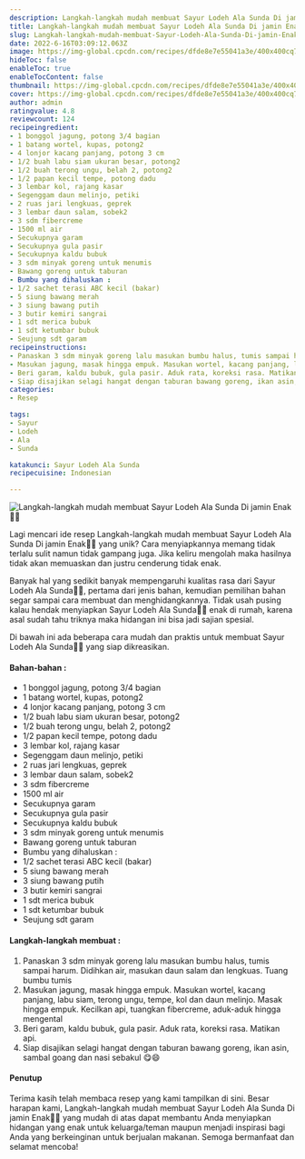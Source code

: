 ```yaml
---
description: Langkah-langkah mudah membuat Sayur Lodeh Ala Sunda Di jamin Enak"
title: Langkah-langkah mudah membuat Sayur Lodeh Ala Sunda Di jamin Enak
slug: Langkah-langkah-mudah-membuat-Sayur-Lodeh-Ala-Sunda-Di-jamin-Enak
date: 2022-6-16T03:09:12.063Z
image: https://img-global.cpcdn.com/recipes/dfde8e7e55041a3e/400x400cq70/photo.jpg
hideToc: false
enableToc: true
enableTocContent: false
thumbnail: https://img-global.cpcdn.com/recipes/dfde8e7e55041a3e/400x400cq70/photo.jpg
cover: https://img-global.cpcdn.com/recipes/dfde8e7e55041a3e/400x400cq70/photo.jpg
author: admin
ratingvalue: 4.8
reviewcount: 124
recipeingredient:
- 1 bonggol jagung, potong 3/4 bagian
- 1 batang wortel, kupas, potong2
- 4 lonjor kacang panjang, potong 3 cm
- 1/2 buah labu siam ukuran besar, potong2
- 1/2 buah terong ungu, belah 2, potong2
- 1/2 papan kecil tempe, potong dadu
- 3 lembar kol, rajang kasar
- Segenggam daun melinjo, petiki
- 2 ruas jari lengkuas, geprek
- 3 lembar daun salam, sobek2
- 3 sdm fibercreme
- 1500 ml air
- Secukupnya garam
- Secukupnya gula pasir
- Secukupnya kaldu bubuk
- 3 sdm minyak goreng untuk menumis
- Bawang goreng untuk taburan
- Bumbu yang dihaluskan :
- 1/2 sachet terasi ABC kecil (bakar)
- 5 siung bawang merah
- 3 siung bawang putih
- 3 butir kemiri sangrai
- 1 sdt merica bubuk
- 1 sdt ketumbar bubuk
- Seujung sdt garam
recipeinstructions:
- Panaskan 3 sdm minyak goreng lalu masukan bumbu halus, tumis sampai harum. Didihkan air, masukan daun salam dan lengkuas. Tuang bumbu tumis
- Masukan jagung, masak hingga empuk. Masukan wortel, kacang panjang, labu siam, terong ungu, tempe, kol dan daun melinjo. Masak hingga empuk. Kecilkan api, tuangkan fibercreme, aduk-aduk hingga mengental
- Beri garam, kaldu bubuk, gula pasir. Aduk rata, koreksi rasa. Matikan api.
- Siap disajikan selagi hangat dengan taburan bawang goreng, ikan asin, sambal goang dan nasi sebakul 😋😄
categories:
- Resep

tags:
- Sayur
- Lodeh
- Ala
- Sunda

katakunci: Sayur Lodeh Ala Sunda
recipecuisine: Indonesian

---
```


![Langkah-langkah mudah membuat Sayur Lodeh Ala Sunda Di jamin Enak👩‍🍳](https://img-global.cpcdn.com/recipes/dfde8e7e55041a3e/400x400cq70/photo.jpg)

Lagi mencari ide resep Langkah-langkah mudah membuat Sayur Lodeh Ala Sunda Di jamin Enak👩‍🍳 yang unik? Cara menyiapkannya memang tidak terlalu sulit namun tidak gampang juga. Jika keliru mengolah maka hasilnya tidak akan memuaskan dan justru cenderung tidak enak.

Banyak hal yang sedikit banyak mempengaruhi kualitas rasa dari Sayur Lodeh Ala Sunda👩‍🍳, pertama dari jenis bahan, kemudian pemilihan bahan segar sampai cara membuat dan menghidangkannya. Tidak usah pusing kalau hendak menyiapkan Sayur Lodeh Ala Sunda👩‍🍳 enak di rumah, karena asal sudah tahu triknya maka hidangan ini bisa jadi sajian spesial.

Di bawah ini ada beberapa cara mudah dan praktis untuk membuat Sayur Lodeh Ala Sunda👩‍🍳 yang siap dikreasikan.

<!--inarticleads1-->

#### Bahan-bahan :

- 1 bonggol jagung, potong 3/4 bagian
- 1 batang wortel, kupas, potong2
- 4 lonjor kacang panjang, potong 3 cm
- 1/2 buah labu siam ukuran besar, potong2
- 1/2 buah terong ungu, belah 2, potong2
- 1/2 papan kecil tempe, potong dadu
- 3 lembar kol, rajang kasar
- Segenggam daun melinjo, petiki
- 2 ruas jari lengkuas, geprek
- 3 lembar daun salam, sobek2
- 3 sdm fibercreme
- 1500 ml air
- Secukupnya garam
- Secukupnya gula pasir
- Secukupnya kaldu bubuk
- 3 sdm minyak goreng untuk menumis
- Bawang goreng untuk taburan
- Bumbu yang dihaluskan :
- 1/2 sachet terasi ABC kecil (bakar)
- 5 siung bawang merah
- 3 siung bawang putih
- 3 butir kemiri sangrai
- 1 sdt merica bubuk
- 1 sdt ketumbar bubuk
- Seujung sdt garam

<!--inarticleads2-->

#### Langkah-langkah membuat :

1. Panaskan 3 sdm minyak goreng lalu masukan bumbu halus, tumis sampai harum. Didihkan air, masukan daun salam dan lengkuas. Tuang bumbu tumis
1. Masukan jagung, masak hingga empuk. Masukan wortel, kacang panjang, labu siam, terong ungu, tempe, kol dan daun melinjo. Masak hingga empuk. Kecilkan api, tuangkan fibercreme, aduk-aduk hingga mengental
1. Beri garam, kaldu bubuk, gula pasir. Aduk rata, koreksi rasa. Matikan api.
1. Siap disajikan selagi hangat dengan taburan bawang goreng, ikan asin, sambal goang dan nasi sebakul 😋😄

#### Penutup

Terima kasih telah membaca resep yang kami tampilkan di sini. Besar harapan kami, Langkah-langkah mudah membuat Sayur Lodeh Ala Sunda Di jamin Enak👩‍🍳 yang mudah di atas dapat membantu Anda menyiapkan hidangan yang enak untuk keluarga/teman maupun menjadi inspirasi bagi Anda yang berkeinginan untuk berjualan makanan. Semoga bermanfaat dan selamat mencoba!